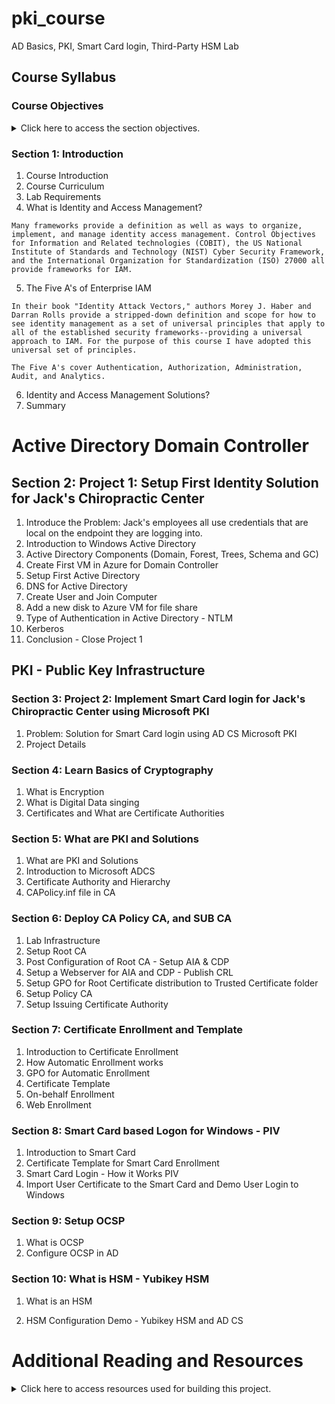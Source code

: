 # pki_course
AD Basics, PKI,  Smart Card login, Third-Party HSM Lab

## Course Syllabus

### Course Objectives 

<details>
    <summary>Click here to access the section objectives.</summary>

  <br>

- **Section 1:** Introduction

    - Explain the course structure and general direction of the program.

    - Recognize the high-level security strategies and tools that we will cover in class.

    - Define the lab requirements and alternative methods of hands-on practice.
    
    - Define Identity Access Management.
    
    - Define the Five A's of Identity Access Management.
    
    - Identify Identity and Access Management Solutions.


- **Section 2:** Intro to Active Directory ( Project 1: Setup First Identity Solution for Jack's Chiropractic Center)

    - Explain what Windows Active Directory is.
    
    - Identify Active Directory components (Domain, Forest, Trees, Schema and GC)
    
    - Create First Resource Group for the Azure IAM Lab space.
    
    - Create First VM in the Azure IAM Lab Space for Domain Controller
    
    - Setup Active Directory in the Azure IAM Lab Space.
    
    - Setup DNS for Active Directory in the Azure IAM Lab Space.
    
    - Create User and Join a Windows endpoint to the domain in Azure IAM Lab Space.
    
    - Recognize key components of Kerberos.
    
    - Complete Project 1 review setup of the Azure IAM Lab Space.

</details>

### Section 1: Introduction
1. Course Introduction
2. Course Curriculum
3. Lab Requirements
4. What is Identity and Access Management?
```text
Many frameworks provide a definition as well as ways to organize, implement, and manage identity access management. Control Objectives for Information and Related technologies (COBIT), the US National Institute of Standards and Technology (NIST) Cyber Security Framework, and the International Organization for Standardization (ISO) 27000 all provide frameworks for IAM.
```
5. The Five A's of Enterprise IAM 
```Text
In their book "Identity Attack Vectors," authors Morey J. Haber and Darran Rolls provide a stripped-down definition and scope for how to see identity management as a set of universal principles that apply to all of the established security frameworks--providing a universal approach to IAM. For the purpose of this course I have adopted this universal set of principles.

The Five A's cover Authentication, Authorization, Administration, Audit, and Analytics.
```
6. Identity and Access Management Solutions?
7. Summary


# Active Directory Domain Controller
## Section 2: Project 1: Setup First Identity Solution for Jack's Chiropractic Center

1. Introduce the Problem: Jack's employees all use credentials that are local on the endpoint they are logging into.
2. Introduction to Windows Active Directory
3. Active Directory Components (Domain, Forest, Trees, Schema and GC)
4. Create First VM in Azure for Domain Controller
5.  Setup First Active Directory
6.  DNS for Active Directory
7.  Create User and Join Computer
8.  Add a new disk to Azure VM for file share
9.  Type of Authentication in Active Directory - NTLM
10. Kerberos
11. Conclusion - Close Project 1


## PKI - Public Key Infrastructure
### Section 3: Project 2: Implement Smart Card login for Jack's Chiropractic Center using Microsoft PKI

1. Problem: Solution for Smart Card login using AD CS Microsoft PKI
2. Project Details

### Section 4: Learn Basics of Cryptography

1. What is Encryption
2. What is Digital Data singing
3. Certificates and What are Certificate Authorities


### Section 5: What are PKI and Solutions

1.  What are PKI and Solutions
3.  Introduction to Microsoft ADCS
4.  Certificate Authority and Hierarchy
5.  CAPolicy.inf file in CA



### Section 6: Deploy CA Policy CA, and SUB CA

1. Lab Infrastructure
2. Setup Root CA
3. Post Configuration of Root CA - Setup AIA & CDP
4. Setup a Webserver for AIA and CDP - Publish CRL
5. Setup GPO for Root Certificate distribution to Trusted Certificate folder
6. Setup Policy CA
7. Setup Issuing Certificate Authority
 

### Section 7: Certificate Enrollment and Template

1.  Introduction to Certificate Enrollment
2.  How Automatic Enrollment works
3.  GPO for Automatic Enrollment
4.  Certificate Template
5.  On-behalf Enrollment
6.  Web Enrollment
 

### Section 8: Smart Card based Logon for Windows - PIV

1.  Introduction to Smart Card
2.  Certificate Template for Smart Card Enrollment
3.  Smart Card Login - How it Works PIV
4.  Import User Certificate to the Smart Card and Demo User Login to Windows

### Section 9: Setup OCSP

1. What is OCSP
2. Configure OCSP in AD


### Section 10: What is HSM - Yubikey HSM

1. What is an HSM

2. HSM Configuration Demo - Yubikey HSM and AD CS

# Additional Reading and Resources

<details> 
<summary> Click here to access resources used for building this project. </summary>
</br>


- **Section 1 Resources**
    
    - Resource one
 
- **Section 2 Resources**

    - Resource one

</details>
